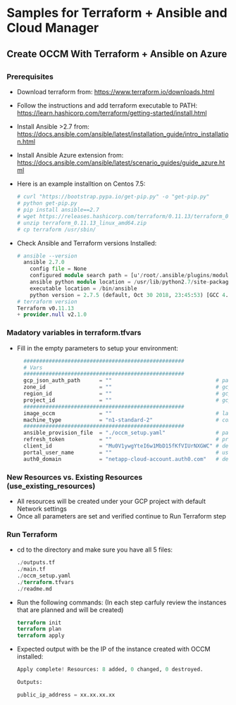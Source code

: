 # Samples for Terraform + Ansible and Cloud Manager
##
## Create OCCM With Terraform + Ansible on Azure
##
##

### Prerequisites
* Download terraform from: https://www.terraform.io/downloads.html
* Follow the instructions and add terraform executable to PATH: https://learn.hashicorp.com/terraform/getting-started/install.html

* Install Ansible >2.7 from: https://docs.ansible.com/ansible/latest/installation_guide/intro_installation.html  
* Install Ansible Azure extension from: https://docs.ansible.com/ansible/latest/scenario_guides/guide_azure.html
* Here is an example installtion on Centos 7.5:
  ```terraform
  # curl "https://bootstrap.pypa.io/get-pip.py" -o "get-pip.py"
  # python get-pip.py
  # pip install ansible==2.7
  # wget https://releases.hashicorp.com/terraform/0.11.13/terraform_0.11.13_linux_amd64.zip
  # unzip terraform_0.11.13_linux_amd64.zip
  # cp terraform /usr/sbin/
  ```   
* Check Ansible and Terraform versions Installed:
  ```terraform
  # ansible --version
    ansible 2.7.0
      config file = None
      configured module search path = [u'/root/.ansible/plugins/modules', u'/usr/share/ansible/plugins/modules']
      ansible python module location = /usr/lib/python2.7/site-packages/ansible
      executable location = /bin/ansible
      python version = 2.7.5 (default, Oct 30 2018, 23:45:53) [GCC 4.8.5 20150623 (Red Hat 4.8.5-36)]
  # terraform version
  Terraform v0.11.13
  + provider.null v2.1.0      
  ```   

### Madatory variables in terraform.tfvars
* Fill in the empty parameters to setup your environment:
  ```terraform
    ###################################################
    # Vars
    ###################################################
    gcp_json_auth_path      = ""                                 # path to gcp json authentication file 
    zone_id                 = ""                                 # gcp zone
    region_id               = ""                                 # gcp region
    project_id              = ""                                 # gcp project
    ###################################################
    image_occm              = ""                                 # latest occm image
    machine_type            = "n1-standard-2"                    # compute instance type
    ###################################################
    ansible_provision_file  = "./occm_setup.yaml"                # path to ansible playbook file
    refresh_token           = ""                                 # private refresh token                               
    client_id               = "Mu0V1ywgYteI6w1MbD15fKfVIUrNXGWC" # default auth0 id
    portal_user_name        = ""                                 # user email
    auth0_domain            = "netapp-cloud-account.auth0.com"   # default auth0 domain
  ```
### New Resources vs. Existing Resources (use_existing_resources)
* All resources will be created under your GCP project with default Network settings  
* Once all parameters are set and verified continue to Run Terraform step

### Run Terraform 
* cd to the directory and make sure you have all 5 files: 
    ```terraform
    ./outputs.tf
    ./main.tf
    ./occm_setup.yaml
    ./terraform.tfvars
    ./readme.md
    ```
* Run the following commands:
(In each step carfuly review the instances that are planned and will be created)
    ```terraform
    terraform init
    terraform plan 
    terraform apply
    ```

* Expected output with be the IP of the instance created with OCCM installed:
    ```terraform
    Apply complete! Resources: 8 added, 0 changed, 0 destroyed.
    
    Outputs:
    
    public_ip_address = xx.xx.xx.xx
    ```
